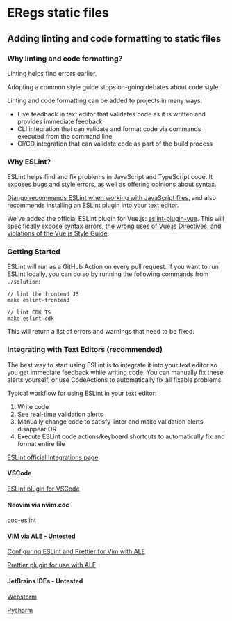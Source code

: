 # ERegs static files

## Adding linting and code formatting to static files

### Why linting and code formatting?

Linting helps find errors earlier.

Adopting a common style guide stops on-going debates about code style.

Linting and code formatting can be added to projects in many ways:

* Live feedback in text editor that validates code as it is written and provides immediate feedback
* CLI integration that can validate and format code via commands executed from the command line
* CI/CD integration that can validate code as part of the build process

### Why ESLint?

ESLint helps find and fix problems in JavaScript and TypeScript code.  It exposes bugs and style errors, as well as offering opinions about syntax.

[Django recommends ESLint when working with JavaScript files](https://docs.djangoproject.com/en/dev/internals/contributing/writing-code/javascript/), and also recommends installing an ESLint plugin into your text editor.

We've added the official ESLint plugin for Vue.js: [eslint-plugin-vue](https://eslint.vuejs.org/user-guide/#installation).  This will specifically [expose syntax errors, the wrong uses of Vue.js Directives, and violations of the Vue.js Style Guide](https://eslint.vuejs.org/#introduction).

### Getting Started

ESLint will run as a GitHub Action on every pull request.  If you want to run ESLint locally, you can do so by running the following commands from `./solution`:

```
// lint the frontend JS
make eslint-frontend

// lint CDK TS
make eslint-cdk
```

This will return a list of errors and warnings that need to be fixed.

### Integrating with Text Editors (recommended)

The best way to start using ESLint is to integrate it into your text editor so you get immediate feedback while writing code.  You can manually fix these alerts yourself, or use CodeActions to automatically fix all fixable problems.

Typical workflow for using ESLint in your text editor:

1. Write code
2. See real-time validation alerts
3. Manually change code to satisfy linter and make validation alerts disappear OR
4. Execute ESLint code actions/keyboard shortcuts to automatically fix and format entire file

[ESLint official Integrations page](https://eslint.org/docs/user-guide/integrations)

#### VSCode

[ESLint plugin for VSCode](https://marketplace.visualstudio.com/items?itemName=dbaeumer.vscode-eslint)

#### Neovim via nvim.coc

[coc-eslint](https://github.com/neoclide/coc-eslint)

#### VIM via ALE - Untested

[Configuring ESLint and Prettier for Vim with ALE](https://miikanissi.com/blog/configure-eslint-prettier-ale-vim.html)

[Prettier plugin for use with ALE](https://prettier.io/docs/en/vim.html#alehttpsgithubcomdense-analysisale)

#### JetBrains IDEs - Untested

[Webstorm](https://www.jetbrains.com/help/webstorm/eslint.html)

[Pycharm](https://www.jetbrains.com/help/pycharm/eslint.html)
